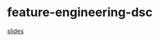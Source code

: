 # feature-engineering-dsc

[slides](https://docs.google.com/presentation/d/16_1PRrW5ZXerQ93XYMQ9JcwE0FXdDQwA7vlsp7IIa9I/edit?usp=sharing)
